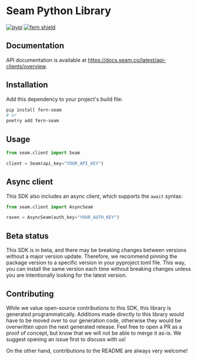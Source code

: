 # Seam Python Library

[![pypi](https://img.shields.io/pypi/v/fern-seam.svg)](https://pypi.python.org/pypi/fern-seam)
[![fern shield](https://img.shields.io/badge/%F0%9F%8C%BF-SDK%20generated%20by%20Fern-brightgreen)](https://github.com/fern-api/fern)

## Documentation

API documentation is available at https://docs.seam.co/latest/api-clients/overview.

## Installation

Add this dependency to your project's build file:

```bash
pip install fern-seam
# or
poetry add fern-seam
```

## Usage

```python
from seam.client import Seam

client = Seam(api_key="YOUR_API_KEY")
```

## Async client

This SDK also includes an async client, which supports the `await` syntax:

```python
from seam.client import AsyncSeam

raven = AsyncSeam(auth_key="YOUR_AUTH_KEY")
```

## Beta status

This SDK is in beta, and there may be breaking changes between versions without a major version update. Therefore, we recommend pinning the package version to a specific version in your pyproject.toml file. This way, you can install the same version each time without breaking changes unless you are intentionally looking for the latest version.

## Contributing

While we value open-source contributions to this SDK, this library is generated programmatically. Additions made directly to this library would have to be moved over to our generation code, otherwise they would be overwritten upon the next generated release. Feel free to open a PR as a proof of concept, but know that we will not be able to merge it as-is. We suggest opening an issue first to discuss with us!

On the other hand, contributions to the README are always very welcome!
